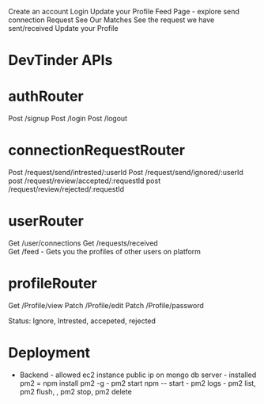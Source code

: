 Create an account 
Login
Update your Profile 
Feed Page - explore
send connection Request 
See Our Matches 
See the request we have sent/received
Update your Profile 

# DevTinder APIs

# authRouter
Post /signup
Post /login
Post /logout

# connectionRequestRouter
Post /request/send/intrested/:userId
Post /request/send/ignored/:userId
post /request/review/accepted/:requestId
post /request/review/rejected/:requestId

# userRouter
Get /user/connections
Get /requests/received  
Get /feed - Gets you the profiles of other users on platform

# profileRouter
Get /Profile/view
Patch /Profile/edit
Patch /Profile/password


Status: Ignore, Intrested, accepeted, rejected  



# Deployment 

- Backend 
        - allowed ec2 instance public ip on mongo db server 
        - installed pm2 = npm install pm2 -g
        - pm2 start npm -- start
        - pm2 logs 
        - pm2 list, pm2 flush, <name>, pm2 stop, pm2 delete <name>


